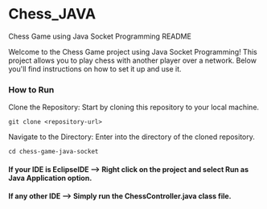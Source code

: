 # Chess_JAVA

Chess Game using Java Socket Programming README

Welcome to the Chess Game project using Java Socket Programming! This project allows you to play chess with another player over a network. Below you'll find instructions on how to set it up and use it.

### How to Run
Clone the Repository: Start by cloning this repository to your local machine.

    git clone <repository-url>
Navigate to the Directory: Enter into the directory of the cloned repository.

    cd chess-game-java-socket

#### If your IDE is EclipseIDE --> Right click on the project and select Run as Java Application option.

#### If any other IDE --> Simply run the ChessController.java class file.

